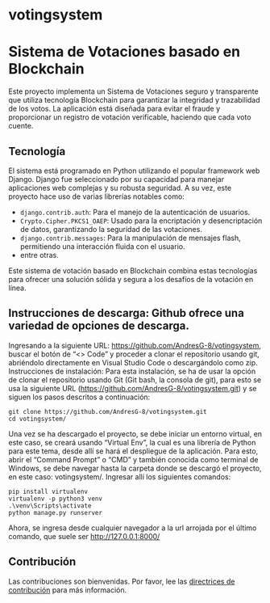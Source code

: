 # votingsystem
# Sistema de Votaciones basado en Blockchain

Este proyecto implementa un Sistema de Votaciones seguro y transparente que utiliza tecnología Blockchain para garantizar 
la integridad y trazabilidad de los votos. La aplicación está diseñada para evitar el fraude y proporcionar un registro de 
votación verificable, haciendo que cada voto cuente.

## Tecnología

El sistema está programado en Python utilizando el popular framework web Django. Django fue seleccionado por su capacidad
para manejar aplicaciones web complejas y su robusta seguridad. A su vez, este proyecto hace uso de varias librerías notables 
como:

- `django.contrib.auth`: Para el manejo de la autenticación de usuarios.
- `Crypto.Cipher.PKCS1_OAEP`: Usado para la encriptación y desencriptación de datos, garantizando la seguridad de las votaciones.
- `django.contrib.messages`: Para la manipulación de mensajes flash, permitiendo una interacción fluida con el usuario.
- entre otras.

Este sistema de votación basado en Blockchain combina estas tecnologías para ofrecer una solución sólida y segura a los desafíos 
de la votación en línea.

## Instrucciones de descarga: Github ofrece una variedad de opciones de descarga. 

Ingresando a la siguiente URL: https://github.com/AndresG-8/votingsystem, buscar el botón de “<> Code” y proceder a clonar el 
repositorio usando git, abriéndolo directamente en Visual Studio Code o descargándolo como zip. 
Instrucciones de instalación: Para esta instalación, se ha de usar la opción de clonar el repositorio usando Git (Git bash, 
la consola de git), para esto se usa la siguiente URL (https://github.com/AndresG-8/votingsystem.git) y se siguen los pasos descritos a 
continuación: 

```git
git clone https://github.com/AndresG-8/votingsystem.git
cd votingsystem/
```

Una vez se ha descargado el proyecto, se debe iniciar un entorno virtual, en este caso, se creará usando “Virtual Env”, la cual es una 
librería de Python para este tema, desde allí se hará el despliegue de la aplicación. Para esto, abrir el “Command Prompt” o “CMD” y 
también conocida como terminal de Windows, se debe navegar hasta la carpeta donde se descargó el proyecto, en este caso: votingsystem/. 
Ingresar allí los siguientes comandos:

```git
pip install virtualenv
virtualenv -p python3 venv
.\venv\Scripts\activate
python manage.py runserver
```

Ahora, se ingresa desde cualquier navegador a la url arrojada por el último comando, que suele ser http://127.0.0.1:8000/

## Contribución

Las contribuciones son bienvenidas. Por favor, lee las [directrices de contribución](CONTRIBUTING.md) para más información.
